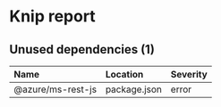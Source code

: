 # Knip report

## Unused dependencies (1)

| Name              | Location     | Severity |
| :---------------- | :----------- | :------- |
| @azure/ms-rest-js | package.json | error    |
